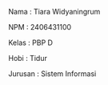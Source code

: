 Nama : Tiara Widyaningrum

NPM : 2406431100

Kelas : PBP D

Hobi : Tidur

Jurusan : Sistem Informasi

